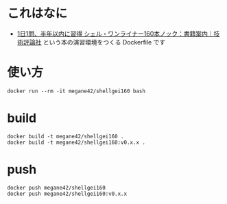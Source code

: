 # これはなに

- [1日1問、半年以内に習得 シェル・ワンライナー160本ノック：書籍案内｜技術評論社](https://gihyo.jp/book/2021/978-4-297-12267-6) という本の演習環境をつくる Dockerfile です

# 使い方

```
docker run --rm -it megane42/shellgei160 bash
```

# build

```
docker build -t megane42/shellgei160 .
docker build -t megane42/shellgei160:v0.x.x .
```

# push

```
docker push megane42/shellgei160
docker push megane42/shellgei160:v0.x.x
```
